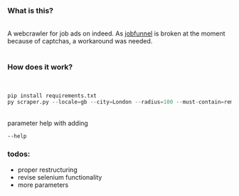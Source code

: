 ### What is this?
\
A webcrawler for job ads on indeed. As [jobfunnel](https://github.com/PaulMcInnis/JobFunnel) is broken at the moment because of captchas, a workaround was needed.
<br>
<br>

### How does it work?  
<br>

```python
pip install requirements.txt
py scraper.py --locale=gb --city=London --radius=100 --must-contain=remote
```

\
parameter help with adding
```
--help
```

### todos:
- proper restructuring
- revise selenium functionality
- more parameters